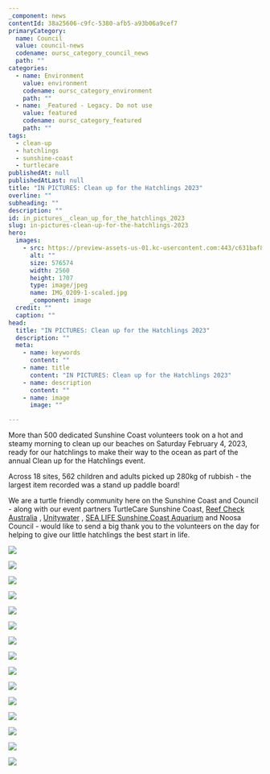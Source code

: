 ```yaml
---
_component: news
contentId: 38a25606-c9fc-5380-afb5-a93b06a9cef7
primaryCategory:
  name: Council
  value: council-news
  codename: oursc_category_council_news
  path: ""
categories:
  - name: Environment
    value: environment
    codename: oursc_category_environment
    path: ""
  - name: _Featured - Legacy. Do not use
    value: featured
    codename: oursc_category_featured
    path: ""
tags:
  - clean-up
  - hatchlings
  - sunshine-coast
  - turtlecare
publishedAt: null
publishedAtLast: null
title: "IN PICTURES: Clean up for the Hatchlings 2023"
overline: ""
subheading: ""
description: ""
id: in_pictures__clean_up_for_the_hatchlings_2023
slug: in-pictures-clean-up-for-the-hatchlings-2023
hero:
  images:
    - src: https://preview-assets-us-01.kc-usercontent.com:443/c631baf8-1b46-001f-580c-d0001b68b4a8/3740b727-a439-40ad-be87-379066c45780/IMG_0209-1-scaled.jpg
      alt: ""
      size: 576574
      width: 2560
      height: 1707
      type: image/jpeg
      name: IMG_0209-1-scaled.jpg
      _component: image
  credit: ""
  caption: ""
head:
  title: "IN PICTURES: Clean up for the Hatchlings 2023"
  description: ""
  meta:
    - name: keywords
      content: ""
    - name: title
      content: "IN PICTURES: Clean up for the Hatchlings 2023"
    - name: description
      content: ""
    - name: image
      image: ""

---
```

More than 500 dedicated Sunshine Coast volunteers took on a hot and steamy morning to clean up our beaches on Saturday February 4, 2023, ready for our hatchlings to make their way to the ocean as part of the annual Clean up for the Hatchlings event.

Across 18 sites, 562 children and adults picked up 280kg of rubbish - the largest item recorded was a stand up paddle board!

We are a turtle friendly community here on the Sunshine Coast and Council - along with our event partners TurtleCare Sunshine Coast, [Reef Check Australia](https://www.facebook.com/reefcheckaustralia/)
, [Unitywater](https://www.facebook.com/Unitywater/)
, [SEA LIFE Sunshine Coast Aquarium](https://www.facebook.com/sealifesunshinecoast/)
&#x20;and Noosa Council - would like to send a big thank you to the volunteers on the day for helping to give our little hatchlings the best start in life.

![](https://preview-assets-us-01.kc-usercontent.com:443/c631baf8-1b46-001f-580c-d0001b68b4a8/58956604-68e9-4136-8a52-c0490e3cf751/DJI_0493-1024x682.jpg)

![](https://preview-assets-us-01.kc-usercontent.com:443/c631baf8-1b46-001f-580c-d0001b68b4a8/753c64ee-09ac-40b4-89ef-3140f337ef47/IMG_0034-1024x683.jpg)

![](https://preview-assets-us-01.kc-usercontent.com:443/c631baf8-1b46-001f-580c-d0001b68b4a8/781e44f3-aa3d-42d0-bfd8-db4e4fd7e901/IMG_0083-683x1024.jpg)

![](https://preview-assets-us-01.kc-usercontent.com:443/c631baf8-1b46-001f-580c-d0001b68b4a8/5a2c5cca-0dcc-44d1-9d38-3f4e6bee485e/IMG_0091-683x1024.jpg)

![](https://preview-assets-us-01.kc-usercontent.com:443/c631baf8-1b46-001f-580c-d0001b68b4a8/f4ca588c-5061-4ede-b730-9477e76fac0c/IMG_0145-683x1024.jpg)

![](https://preview-assets-us-01.kc-usercontent.com:443/c631baf8-1b46-001f-580c-d0001b68b4a8/6ebc8199-17dc-499c-bf48-bbcf1d25a16d/IMG_0195-1024x683.jpg)

![](https://preview-assets-us-01.kc-usercontent.com:443/c631baf8-1b46-001f-580c-d0001b68b4a8/1edf67e3-ea53-4fcd-99ee-e69418922d7a/IMG_0188-1024x683.jpg)

![](https://preview-assets-us-01.kc-usercontent.com:443/c631baf8-1b46-001f-580c-d0001b68b4a8/f7cd2a9e-6109-4980-89c7-b62d71df870c/IMG_0207-1024x683.jpg)

![](https://preview-assets-us-01.kc-usercontent.com:443/c631baf8-1b46-001f-580c-d0001b68b4a8/9758d5d8-2d25-4153-84db-548aab38fc8c/IMG_0209-1024x683.jpg)

![](https://preview-assets-us-01.kc-usercontent.com:443/c631baf8-1b46-001f-580c-d0001b68b4a8/75b049d8-3bbe-4221-82cf-29663ce46e3a/IMG_0168-2-1024x683.jpg)

![](https://preview-assets-us-01.kc-usercontent.com:443/c631baf8-1b46-001f-580c-d0001b68b4a8/81c61513-39f0-4d06-8102-73fa8be31325/IMG_0222-1024x683.jpg)

![](https://preview-assets-us-01.kc-usercontent.com:443/c631baf8-1b46-001f-580c-d0001b68b4a8/f2c25231-f28d-4b3c-868d-2d921dc790b1/IMG_0848-1024x768.jpg)

![](https://preview-assets-us-01.kc-usercontent.com:443/c631baf8-1b46-001f-580c-d0001b68b4a8/e45f2ffd-0526-4c6e-a9bb-c8df39f26a62/coolum-and-north-shore-2-768x1024.jpg)

![](https://preview-assets-us-01.kc-usercontent.com:443/c631baf8-1b46-001f-580c-d0001b68b4a8/b56471ac-1c73-4e3d-87e3-9606c8ea850e/Warana-rubbish-with-Melonie-Melville-and-Murphy--768x1024.jpg)

![](https://preview-assets-us-01.kc-usercontent.com:443/c631baf8-1b46-001f-580c-d0001b68b4a8/26f5036b-be55-461b-b4bc-6ad602267af7/image4.jpeg)
